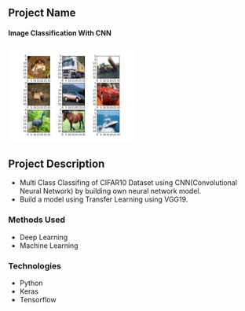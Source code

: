 ## Project Name

#### Image Classification With CNN

![Fashion](./cifar.jpeg)


## Project Description
* Multi Class Classifing of CIFAR10  Dataset using CNN(Convolutional Neural Network) by building own neural network model.
* Build a model using Transfer Learning using VGG19.


### Methods Used
* Deep Learning
* Machine Learning


### Technologies 
* Python
* Keras
* Tensorflow
 
